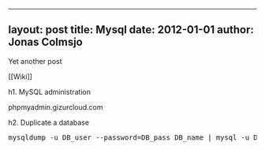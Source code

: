 
---
layout: post
title: Mysql
date: 2012-01-01
author: Jonas Colmsjo
---

Yet another post





[[Wiki]]

h1. MySQL administration


phpmyadmin.gizurcloud.com


h2. Duplicate a database


<pre>
mysqldump -u DB_user --password=DB_pass DB_name | mysql -u DB_user --password=DB_pass -h DB_host DB_name

</pre>
